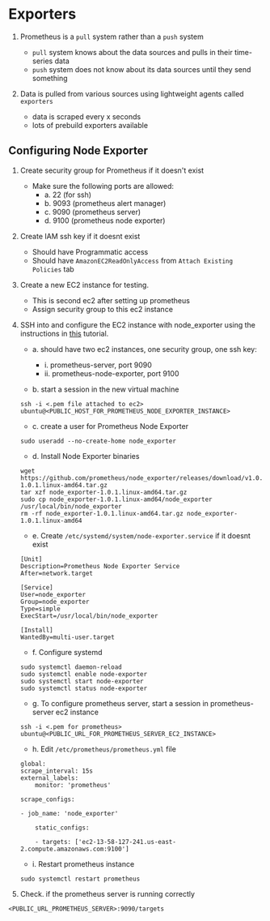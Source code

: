 # Exporters

1. Prometheus is a `pull` system rather than a `push` system
    - `pull` system knows about the data sources and pulls in their time-series data
    - `push` system does not know about its data sources until they send something

2. Data is pulled from various sources using lightweight agents called `exporters`
    - data is scraped every x seconds
    - lots of prebuild exporters available

## Configuring Node Exporter

1. Create security group for Prometheus if it doesn't exist
    - Make sure the following ports are allowed:
        - a. 22 (for ssh)
        - b. 9093 (prometheus alert manager)
        - c. 9090 (prometheus server)
        - d. 9100 (prometheus node exporter)
2. Create IAM ssh key if it doesnt exist
    - Should have Programmatic access
    - Should have `AmazonEC2ReadOnlyAccess` from `Attach Existing Policies` tab 
2. Create a new EC2 instance for testing.
    - This is second ec2 after setting up prometheus
    - Assign security group to this ec2 instance
3. SSH into and configure the EC2 instance with node_exporter using the instructions in [this](https://codewizardly.com/prometheus-on-aws-ec2-part2) tutorial. 
    - a. should have two ec2 instances, one security group, one ssh key:
        - i. prometheus-server, port 9090
        - ii. prometheus-node-exporter, port 9100

    - b. start a session in the new virtual machine

    ```
    ssh -i <.pem file attached to ec2> ubuntu@<PUBLIC_HOST_FOR_PROMETHEUS_NODE_EXPORTER_INSTANCE>
    ```

    - c. create a user for Prometheus Node Exporter

    ```
    sudo useradd --no-create-home node_exporter
    ```

    - d. Install Node Exporter binaries

    ```
    wget https://github.com/prometheus/node_exporter/releases/download/v1.0.1/node_exporter-1.0.1.linux-amd64.tar.gz
    tar xzf node_exporter-1.0.1.linux-amd64.tar.gz
    sudo cp node_exporter-1.0.1.linux-amd64/node_exporter /usr/local/bin/node_exporter
    rm -rf node_exporter-1.0.1.linux-amd64.tar.gz node_exporter-1.0.1.linux-amd64
    ```

    - e. Create `/etc/systemd/system/node-exporter.service` if it doesnt exist

    ```
    [Unit]
    Description=Prometheus Node Exporter Service
    After=network.target

    [Service]
    User=node_exporter
    Group=node_exporter
    Type=simple
    ExecStart=/usr/local/bin/node_exporter

    [Install]
    WantedBy=multi-user.target
    ```

    - f. Configure systemd

    ```
    sudo systemctl daemon-reload
    sudo systemctl enable node-exporter
    sudo systemctl start node-exporter
    sudo systemctl status node-exporter
    ```

    - g. To configure prometheus server, start a session in prometheus-server ec2 instance

    ```
    ssh -i <.pem for prometheus> ubuntu@<PUBLIC_URL_FOR_PROMETHEUS_SERVER_EC2_INSTANCE>
    ```

    - h. Edit `/etc/prometheus/prometheus.yml` file

    ```
    global:
    scrape_interval: 15s
    external_labels:
        monitor: 'prometheus'

    scrape_configs:

    - job_name: 'node_exporter'

        static_configs:

        - targets: ['ec2-13-58-127-241.us-east-2.compute.amazonaws.com:9100']
    ```

    - i. Restart prometheus instance

    ```
    sudo systemctl restart prometheus
    ```

4. Check. if the prometheus server is running correctly

```
<PUBLIC_URL_PROMETHEUS_SERVER>:9090/targets 
```

